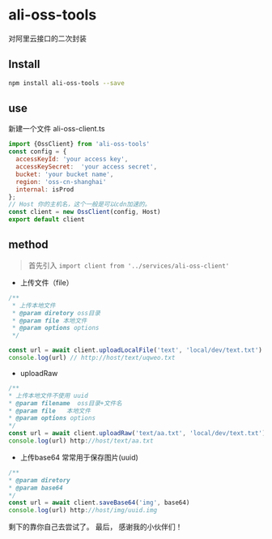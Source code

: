 # ali-oss-tools
对阿里云接口的二次封装

## Install

```bash
npm install ali-oss-tools --save
```
## use
新建一个文件 ali-oss-client.ts
```js
import {OssClient} from 'ali-oss-tools'
const config = {
  accessKeyId: 'your access key',
  accessKeySecret:  'your access secret',
  bucket: 'your bucket name',
  region: 'oss-cn-shanghai'
  internal: isProd
};
// Host 你的主机名，这个一般是可以cdn加速的。
const client = new OssClient(config, Host)
export default client
```
## method 
> 首先引入 ```import client from '../services/ali-oss-client'```

* 上传文件（file）
```js
/**
 * 上传本地文件
 * @param diretory oss目录
 * @param file 本地文件
 * @param options options
 */ 

const url = await client.uploadLocalFile('text', 'local/dev/text.txt')
console.log(url) // http://host/text/uqweo.txt
```
* uploadRaw
```js
/**
* 上传本地文件不使用 uuid
* @param filename  oss目录+文件名
* @param file	本地文件
* @param options options
*/
const url = await client.uploadRaw('text/aa.txt', 'local/dev/text.txt')
console.log(url) http://host/text/aa.txt
```


* 上传base64 常常用于保存图片(uuid)

```js
/**
* @param diretory
* @param base64 
*/
const url = await client.saveBase64('img', base64)
console.log(url) http://host/img/uuid.img
```
剩下的靠你自己去尝试了。
最后，
感谢我的小伙伴们！

